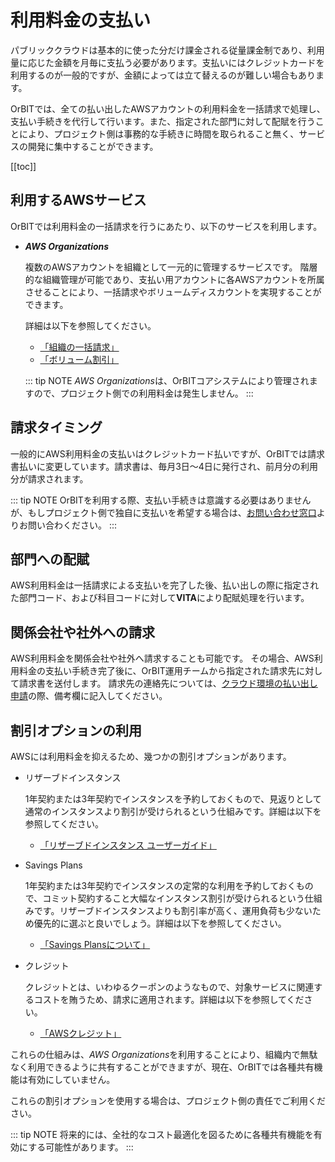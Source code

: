 # 利用料金の支払い
パブリッククラウドは基本的に使った分だけ課金される従量課金制であり、利用量に応じた金額を月毎に支払う必要があります。支払いにはクレジットカードを利用するのが一般的ですが、金額によっては立て替えるのが難しい場合もあります。

OrBITでは、全ての払い出したAWSアカウントの利用料金を一括請求で処理し、支払い手続きを代行して行います。また、指定された部門に対して配賦を行うことにより、プロジェクト側は事務的な手続きに時間を取られること無く、サービスの開発に集中することができます。

[[toc]]

## 利用するAWSサービス
OrBITでは利用料金の一括請求を行うにあたり、以下のサービスを利用します。

- ***AWS Organizations***

    複数のAWSアカウントを組織として一元的に管理するサービスです。
    階層的な組織管理が可能であり、支払い用アカウントに各AWSアカウントを所属させることにより、一括請求やボリュームディスカウントを実現することができます。

    詳細は以下を参照してください。
    - [「組織の一括請求」](https://docs.aws.amazon.com/ja_jp/awsaccountbilling/latest/aboutv2/consolidated-billing.html)
    - [「ボリューム割引」](https://docs.aws.amazon.com/ja_jp/awsaccountbilling/latest/aboutv2/useconsolidatedbilling-discounts.html)
    
    ::: tip NOTE
    *AWS Organizations*は、OrBITコアシステムにより管理されますので、プロジェクト側での利用料金は発生しません。
    :::

## 請求タイミング
一般的にAWS利用料金の支払いはクレジットカード払いですが、OrBITでは請求書払いに変更しています。請求書は、毎月3日～4日に発行され、前月分の利用分が請求されます。

::: tip NOTE
OrBITを利用する際、支払い手続きは意識する必要はありませんが、もしプロジェクト側で独自に支払いを希望する場合は、[お問い合わせ窓口](/support/contact)よりお問い合わください。
:::

## 部門への配賦
AWS利用料金は一括請求による支払いを完了した後、払い出しの際に指定された部門コード、および科目コードに対して**VITA**により配賦処理を行います。

## 関係会社や社外への請求
AWS利用料金を関係会社や社外へ請求することも可能です。
その場合、AWS利用料金の支払い手続き完了後に、OrBIT運用チームから指定された請求先に対して請求書を送付します。
請求先の連絡先については、[クラウド環境の払い出し申請](request/create-env)の際、備考欄に記入してください。

## 割引オプションの利用
AWSには利用料金を抑えるため、幾つかの割引オプションがあります。

- リザーブドインスタンス

    1年契約または3年契約でインスタンスを予約しておくもので、見返りとして通常のインスタンスより割引が受けられるという仕組みです。詳細は以下を参照してください。
    - [「リザーブドインスタンス ユーザーガイド」](https://docs.aws.amazon.com/ja_jp/AWSEC2/latest/UserGuide/ec2-reserved-instances.html)

- Savings Plans

    1年契約または3年契約でインスタンスの定常的な利用を予約しておくもので、コミット契約すること大幅なインスタンス割引が受けられるという仕組みです。リザーブドインスタンスよりも割引率が高く、運用負荷も少ないため優先的に選ぶと良いでしょう。詳細は以下を参照してください。
    - [「Savings Plansについて」](https://aws.amazon.com/jp/savingsplans/)

- クレジット

    クレジットとは、いわゆるクーポンのようなもので、対象サービスに関連するコストを賄うため、請求に適用されます。詳細は以下を参照してください。
    - [「AWSクレジット」](https://docs.aws.amazon.com/ja_jp/awsaccountbilling/latest/aboutv2/useconsolidatedbilling-credits.html)

これらの仕組みは、*AWS Organizations*を利用することにより、組織内で無駄なく利用できるように共有することができますが、現在、OrBITでは各種共有機能は有効にしていません。

これらの割引オプションを使用する場合は、プロジェクト側の責任でご利用ください。

::: tip NOTE
将来的には、全社的なコスト最適化を図るために各種共有機能を有効にする可能性があります。
:::